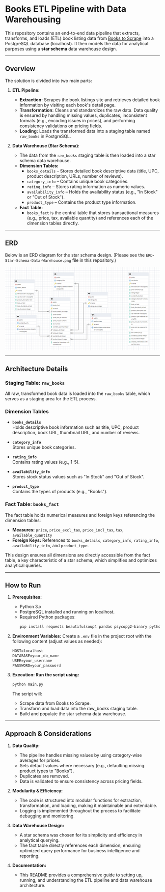# Books ETL Pipeline with Data Warehousing

This repository contains an end-to-end data pipeline that extracts, transforms, and loads (ETL) book listing data from [Books to Scrape](http://books.toscrape.com/) into a PostgreSQL database (localhost). It then models the data for analytical purposes using a **star schema** data warehouse design.

---

## Overview

The solution is divided into two main parts:

1. **ETL Pipeline:**  
   - **Extraction:** Scrapes the book listings site and retrieves detailed book information by visiting each book's detail page.
   - **Transformation:** Cleans and standardizes the raw data. Data quality is ensured by handling missing values, duplicates, inconsistent formats (e.g., encoding issues in prices), and performing consistency validations on pricing fields.
   - **Loading:** Loads the transformed data into a staging table named `raw_books` in PostgreSQL.

2. **Data Warehouse (Star Schema):**  
   - The data from the `raw_books` staging table is then loaded into a star schema data warehouse.
   - **Dimension Tables:**  
     - `books_details` – Stores detailed book descriptive data (title, UPC, product description, URLs, number of reviews).
     - `category_info` – Contains unique book categories.
     - `rating_info` – Stores rating information as numeric values.
     - `availability_info` – Holds the availability status (e.g., "In Stock" or "Out of Stock").
     - `product_type` – Contains the product type information.
   - **Fact Table:**  
     - `books_fact` is the central table that stores transactional measures (e.g., price, tax, available quantity) and references each of the dimension tables directly.

---

## ERD

Below is an ERD diagram for the star schema design. (Please see the `ERD-Star-Schema-Data-Warehouse.png` file in this repository.)

![ERD Diagram](ERD-Star-Schema-Data-Warehouse.png)

---

## Architecture Details

### Staging Table: `raw_books`

All raw, transformed book data is loaded into the `raw_books` table, which serves as a staging area for the ETL process.

### Dimension Tables

- **`books_details`**  
  Holds descriptive book information such as title, UPC, product description, book URL, thumbnail URL, and number of reviews.

- **`category_info`**  
  Stores unique book categories.

- **`rating_info`**  
  Contains rating values (e.g., 1-5).

- **`availability_info`**  
  Stores stock status values such as "In Stock" and "Out of Stock".

- **`product_type`**  
  Contains the types of products (e.g., "Books").

### Fact Table: `books_fact`

The fact table holds numerical measures and foreign keys referencing the dimension tables:
- **Measures:** `price`, `price_excl_tax`, `price_incl_tax`, `tax`, `available_quantity`
- **Foreign Keys:** References to `books_details`, `category_info`, `rating_info`, `availability_info`, and `product_type`.

This design ensures all dimensions are directly accessible from the fact table, a key characteristic of a star schema, which simplifies and optimizes analytical queries.

---

## How to Run

1. **Prerequisites:**
   - Python 3.x
   - PostgreSQL installed and running on localhost.
   - Required Python packages:
     ```bash
     pip install requests beautifulsoup4 pandas psycopg2-binary python-dotenv
     ```

2. **Environment Variables:**
   Create a `.env` file in the project root with the following content (adjust values as needed):
   ```env
   HOST=localhost
   DATABASE=your_db_name
   USER=your_username
   PASSWORD=your_password

3. **Execution: Run the script using:**
   ```bash
   python main.py
   ```
   The script will:
   - Scrape data from Books to Scrape.
   - Transform and load data into the raw_books staging table.
   - Build and populate the star schema data warehouse.

---

## Approach & Considerations

1. **Data Quality:**
   - The pipeline handles missing values by using category-wise averages for prices.
   - Sets default values where necessary (e.g., defaulting missing product types to "Books").
   - Duplicates are removed.
   - Data is validated to ensure consistency across pricing fields.

2. **Modularity & Efficiency:**
   - The code is structured into modular functions for extraction, transformation, and loading, making it maintainable and extendable.
   - Logging is implemented throughout the process to facilitate debugging and monitoring.

3. **Data Warehouse Design:**
   - A star schema was chosen for its simplicity and efficiency in analytical querying.
   - The fact table directly references each dimension, ensuring optimized query performance for business intelligence and reporting.
  
4. **Documentation:**
   - This README provides a comprehensive guide to setting up, running, and understanding the ETL pipeline and data warehouse architecture.
